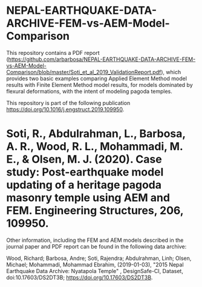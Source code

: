 # NEPAL-EARTHQUAKE-DATA-ARCHIVE-FEM-vs-AEM-Model-Comparison
This repository contains a PDF report (https://github.com/arbarbosa/NEPAL-EARTHQUAKE-DATA-ARCHIVE-FEM-vs-AEM-Model-Comparison/blob/master/Soti_et_al_2019_ValidationReport.pdf), which provides two basic examples comparing Applied Element Method model results with Finite Element Method model results, for models dominated by flexural deformations, with the intent of modeling pagoda temples. 

This repository is part of the following publication https://doi.org/10.1016/j.engstruct.2019.109950. 

# Soti, R., Abdulrahman, L., Barbosa, A. R., Wood, R. L., Mohammadi, M. E., & Olsen, M. J. (2020). Case study: Post-earthquake model updating of a heritage pagoda masonry temple using AEM and FEM. Engineering Structures, 206, 109950.

Other information, including the FEM and AEM models described in the journal paper and PDF report can be found in the following data archive:

Wood, Richard; Barbosa, Andre; Soti, Rajendra; Abdulrahman, Linh; Olsen, Michael; Mohammadi, Mohammad Ebrahim, (2019-01-03), "2015 Nepal Earthquake Data Archive: Nyatapola Temple" , DesignSafe-CI, Dataset, doi:10.17603/DS2DT3B; https://doi.org/10.17603/DS2DT3B.
